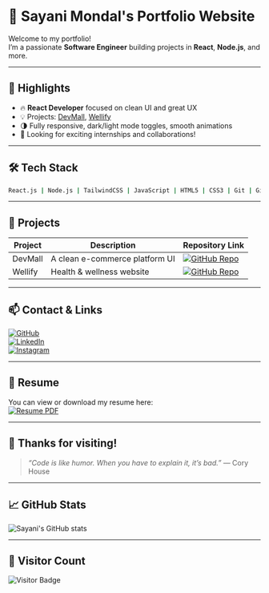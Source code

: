 
<!--
  Replace below placeholders only:
  - GITHUB_USERNAME
  - LINKEDIN_USERNAME
  - INSTAGRAM_USERNAME
-->

# 🚀 Sayani Mondal's Portfolio Website

Welcome to my portfolio!  
I’m a passionate **Software Engineer** building projects in **React**, **Node.js**, and more.

---

## 🌟 Highlights

- 🔥 **React Developer** focused on clean UI and great UX  
- 💡 Projects: [DevMall](https://github.com/Sayaniiii08/DevMall), [Wellify](https://github.com/Sayaniiii08/Wellify)  
- 🌗 Fully responsive, dark/light mode toggles, smooth animations  
- 🎯 Looking for exciting internships and collaborations!  

---

## 🛠️ Tech Stack

```bash
React.js | Node.js | TailwindCSS | JavaScript | HTML5 | CSS3 | Git | GitHub | VS Code
```

---

## 📂 Projects

| Project   | Description                      | Repository Link                                     |
| --------- | -------------------------------| -------------------------------------------------- |
| DevMall   | A clean e-commerce platform UI  | [![GitHub Repo](https://img.shields.io/badge/GitHub-Repo-181717?logo=github&logoColor=white)](https://github.com/Sayaniiii08/DevMall) |
| Wellify   | Health & wellness website       | [![GitHub Repo](https://img.shields.io/badge/GitHub-Repo-181717?logo=github&logoColor=white)](https://github.com/Sayaniiii08/Wellify) |

---

## 📫 Contact & Links

[![GitHub](https://img.shields.io/badge/GitHub-000?logo=github&logoColor=white&style=for-the-badge)](https://github.com/Sayaniiii08)  
[![LinkedIn](https://img.shields.io/badge/LinkedIn-0077B5?logo=linkedin&logoColor=white&style=for-the-badge)](https://linkedin.com/in/sayani-mondal-7220ab24b)  
[![Instagram](https://img.shields.io/badge/Instagram-E4405F?logo=instagram&logoColor=white&style=for-the-badge)](https://instagram.com/the.sayaniiii_08)  

---

## 📝 Resume

You can view or download my resume here:  
[![Resume PDF](https://img.shields.io/badge/Resume-PDF-orange?logo=adobepdf&logoColor=white&style=for-the-badge)](./resume.pdf)

---

## 🎉 Thanks for visiting!

> *“Code is like humor. When you have to explain it, it’s bad.”* — Cory House

---

## 📈 GitHub Stats

![Sayani's GitHub stats](https://github-readme-stats.vercel.app/api?username=Sayaniiii08&show_icons=true&theme=radical)

---

## 🚪 Visitor Count

![Visitor Badge](https://visitor-badge.glitch.me/badge?page_id=Sayaniiii08.Sayaniiii08)
